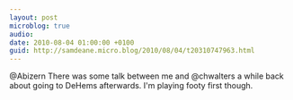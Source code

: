 ```yaml
---
layout: post
microblog: true
audio: 
date: 2010-08-04 01:00:00 +0100
guid: http://samdeane.micro.blog/2010/08/04/t20310747963.html
---
```

@Abizern There was some talk between me and @chwalters a while back about going to DeHems afterwards. I'm playing footy first though.
